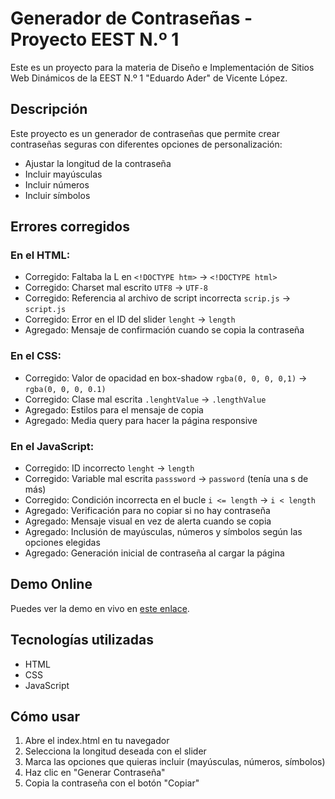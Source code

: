 # Generador de Contraseñas - Proyecto EEST N.º 1

Este es un proyecto para la materia de Diseño e Implementación de Sitios Web Dinámicos de la EEST N.º 1 "Eduardo Ader" de Vicente López.

## Descripción

Este proyecto es un generador de contraseñas que permite crear contraseñas seguras con diferentes opciones de personalización:

- Ajustar la longitud de la contraseña
- Incluir mayúsculas
- Incluir números
- Incluir símbolos

## Errores corregidos

### En el HTML:
- Corregido: Faltaba la L en `<!DOCTYPE htm>` → `<!DOCTYPE html>`
- Corregido: Charset mal escrito `UTF8` → `UTF-8`
- Corregido: Referencia al archivo de script incorrecta `scrip.js` → `script.js`
- Corregido: Error en el ID del slider `lenght` → `length`
- Agregado: Mensaje de confirmación cuando se copia la contraseña

### En el CSS:
- Corregido: Valor de opacidad en box-shadow `rgba(0, 0, 0, 0,1)` → `rgba(0, 0, 0, 0.1)`
- Corregido: Clase mal escrita `.lenghtValue` → `.lengthValue`
- Agregado: Estilos para el mensaje de copia
- Agregado: Media query para hacer la página responsive

### En el JavaScript:
- Corregido: ID incorrecto `lenght` → `length`
- Corregido: Variable mal escrita `passsword` → `password` (tenía una s de más)
- Corregido: Condición incorrecta en el bucle `i <= length` → `i < length`
- Agregado: Verificación para no copiar si no hay contraseña
- Agregado: Mensaje visual en vez de alerta cuando se copia
- Agregado: Inclusión de mayúsculas, números y símbolos según las opciones elegidas
- Agregado: Generación inicial de contraseña al cargar la página

## Demo Online

Puedes ver la demo en vivo en [este enlace](https://generador-de-contrasenias-opal.vercel.app/).

## Tecnologías utilizadas

- HTML
- CSS
- JavaScript

## Cómo usar

1. Abre el index.html en tu navegador
2. Selecciona la longitud deseada con el slider
3. Marca las opciones que quieras incluir (mayúsculas, números, símbolos)
4. Haz clic en "Generar Contraseña"
5. Copia la contraseña con el botón "Copiar"